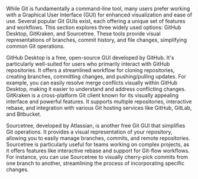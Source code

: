 While Git is fundamentally a command-line tool, many users prefer working with a Graphical User Interface (GUI) for enhanced visualization and ease of use. Several popular Git GUIs exist, each offering a unique set of features and workflows. This section explores three widely used options: GitHub Desktop, GitKraken, and Sourcetree. These tools provide visual representations of branches, commit history, and file changes, simplifying common Git operations.

GitHub Desktop is a free, open-source GUI developed by GitHub. It's particularly well-suited for users who primarily interact with GitHub repositories. It offers a streamlined workflow for cloning repositories, creating branches, committing changes, and pushing/pulling updates. For example, you can easily resolve merge conflicts visually within GitHub Desktop, making it easier to understand and address conflicting changes. GitKraken is a cross-platform Git client known for its visually appealing interface and powerful features. It supports multiple repositories, interactive rebase, and integration with various Git hosting services like GitHub, GitLab, and Bitbucket.

Sourcetree, developed by Atlassian, is another free Git GUI that simplifies Git operations. It provides a visual representation of your repository, allowing you to easily manage branches, commits, and remote repositories. Sourcetree is particularly useful for teams working on complex projects, as it offers features like interactive rebase and support for Git-flow workflows. For instance, you can use Sourcetree to visually cherry-pick commits from one branch to another, streamlining the process of incorporating specific changes.